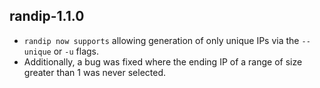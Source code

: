 ## randip-1.1.0
* `randip now supports` allowing generation of only unique IPs via the `--unique`
or `-u` flags.
* Additionally, a bug was fixed where the ending IP of a range of size greater
than 1 was never selected.
